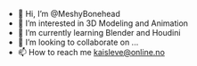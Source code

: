 - 👋 Hi, I’m @MeshyBonehead
- 👀 I’m interested in 3D Modeling and Animation
- 🌱 I’m currently learning Blender and Houdini
- 💞️ I’m looking to collaborate on ...
- 📫 How to reach me kaisleve@online.no

<!---
MeshyBonehead/MeshyBonehead is a ✨ special ✨ repository because its `README.md` (this file) appears on your GitHub profile.
You can click the Preview link to take a look at your changes.
--->

